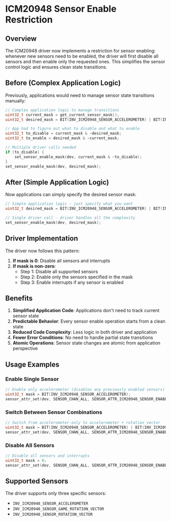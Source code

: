 # ICM20948 Sensor Enable Restriction

## Overview

The ICM20948 driver now implements a restriction for sensor enabling: whenever new sensors need to be enabled, the driver will first disable all sensors and then enable only the requested ones. This simplifies the sensor control logic and ensures clean state transitions.

## Before (Complex Application Logic)

Previously, applications would need to manage sensor state transitions manually:

```c
// Complex application logic to manage transitions
uint32_t current_mask = get_current_sensor_mask();
uint32_t desired_mask = BIT(INV_ICM20948_SENSOR_ACCELEROMETER) | BIT(INV_ICM20948_SENSOR_ROTATION_VECTOR);

// App had to figure out what to disable and what to enable
uint32_t to_disable = current_mask & ~desired_mask;
uint32_t to_enable = desired_mask & ~current_mask;

// Multiple driver calls needed
if (to_disable) {
    set_sensor_enable_mask(dev, current_mask & ~to_disable);
}
set_sensor_enable_mask(dev, desired_mask);
```

## After (Simple Application Logic)

Now applications can simply specify the desired sensor mask:

```c
// Simple application logic - just specify what you want
uint32_t desired_mask = BIT(INV_ICM20948_SENSOR_ACCELEROMETER) | BIT(INV_ICM20948_SENSOR_ROTATION_VECTOR);

// Single driver call - driver handles all the complexity
set_sensor_enable_mask(dev, desired_mask);
```

## Driver Implementation

The driver now follows this pattern:

1. **If mask is 0**: Disable all sensors and interrupts
2. **If mask is non-zero**: 
   - Step 1: Disable all supported sensors
   - Step 2: Enable only the sensors specified in the mask
   - Step 3: Enable interrupts if any sensor is enabled

## Benefits

1. **Simplified Application Code**: Applications don't need to track current sensor state
2. **Predictable Behavior**: Every sensor enable operation starts from a clean state
3. **Reduced Code Complexity**: Less logic in both driver and application
4. **Fewer Error Conditions**: No need to handle partial state transitions
5. **Atomic Operations**: Sensor state changes are atomic from application perspective

## Usage Examples

### Enable Single Sensor
```c
// Enable only accelerometer (disables any previously enabled sensors)
uint32_t mask = BIT(INV_ICM20948_SENSOR_ACCELEROMETER);
sensor_attr_set(dev, SENSOR_CHAN_ALL, SENSOR_ATTR_ICM20948_SENSOR_ENABLE, &val);
```

### Switch Between Sensor Combinations
```c
// Switch from accelerometer-only to accelerometer + rotation vector
uint32_t mask = BIT(INV_ICM20948_SENSOR_ACCELEROMETER) | BIT(INV_ICM20948_SENSOR_ROTATION_VECTOR);
sensor_attr_set(dev, SENSOR_CHAN_ALL, SENSOR_ATTR_ICM20948_SENSOR_ENABLE, &val);
```

### Disable All Sensors
```c
// Disable all sensors and interrupts
uint32_t mask = 0;
sensor_attr_set(dev, SENSOR_CHAN_ALL, SENSOR_ATTR_ICM20948_SENSOR_ENABLE, &val);
```

## Supported Sensors

The driver supports only three specific sensors:
- `INV_ICM20948_SENSOR_ACCELEROMETER`
- `INV_ICM20948_SENSOR_GAME_ROTATION_VECTOR`
- `INV_ICM20948_SENSOR_ROTATION_VECTOR`
